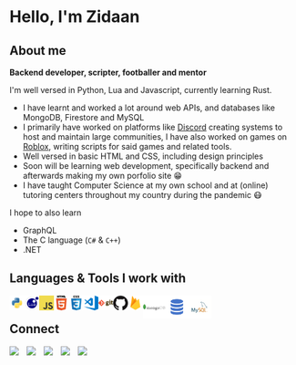 [twitter]: https://twitter.com/ZidaanHayat
[instagram]: https://www.instagram.com/zzzidaan/
[linkedin]: https://www.linkedin.com/in/zidaan-hayat-4a2615191/
[gmail]: mailto:doczidaan@gmail.com
[discord]: https://discordapp.com/users/304989797485903873

# Hello, I'm Zidaan

## About me

**Backend developer, scripter, footballer and mentor**

I'm well versed in Python, Lua and Javascript, currently learning Rust.

- I have learnt and worked a lot around web APIs, and databases like MongoDB, Firestore and MySQL
- I primarily have worked on platforms like [Discord](https://discord.com) creating systems to host and maintain large communities, I have also worked on games on [Roblox](https://roblox.com), writing scripts for said games and related tools.
- Well versed in basic HTML and CSS, including design principles
- Soon will be learning web development, specifically backend and afterwards making my own porfolio site 😁
- I have taught Computer Science at my own school and at (online) tutoring centers throughout my country during the pandemic 😷

I hope to also learn
- GraphQL
- The C language (`C#` & `C++`)
- .NET

## Languages & Tools I work with

<img align="left" alt="Python" width="26px" src="https://raw.githubusercontent.com/github/explore/80688e429a7d4ef2fca1e82350fe8e3517d3494d/topics/python/python.png" />
<img align="left" alt="Lua" width="26px" src="https://raw.githubusercontent.com/github/explore/80688e429a7d4ef2fca1e82350fe8e3517d3494d/topics/lua/lua.png" />
<img align="left" alt="Javascript" width="26px" src="https://raw.githubusercontent.com/github/explore/80688e429a7d4ef2fca1e82350fe8e3517d3494d/topics/javascript/javascript.png" />
<img align="left" alt="HTML" width="26px" src="https://raw.githubusercontent.com/github/explore/80688e429a7d4ef2fca1e82350fe8e3517d3494d/topics/html/html.png" />
<img align="left" alt="CSS" width="26px" src="https://raw.githubusercontent.com/github/explore/80688e429a7d4ef2fca1e82350fe8e3517d3494d/topics/css/css.png" />

<img align="left" alt="Visual Studio Code" width="26px" src="https://raw.githubusercontent.com/github/explore/80688e429a7d4ef2fca1e82350fe8e3517d3494d/topics/visual-studio-code/visual-studio-code.png" />
<img align="left" alt="Git" width="26px" src="https://raw.githubusercontent.com/github/explore/80688e429a7d4ef2fca1e82350fe8e3517d3494d/topics/git/git.png" />
<img align="left" alt="Github" width="26px" src="https://raw.githubusercontent.com/github/explore/78df643247d429f6cc873026c0622819ad797942/topics/github/github.png" />

<img align="left" alt="Firebase" width="26px" src="https://raw.githubusercontent.com/github/explore/80688e429a7d4ef2fca1e82350fe8e3517d3494d/topics/firebase/firebase.png" />
<img align="left" alt="MongoDB" width="40px" src="https://raw.githubusercontent.com/github/explore/80688e429a7d4ef2fca1e82350fe8e3517d3494d/topics/mongodb/mongodb.png" />
<img align="left" alt="SQL" width="40px" src="https://raw.githubusercontent.com/github/explore/80688e429a7d4ef2fca1e82350fe8e3517d3494d/topics/sql/sql.png" />
<img align="left" alt="MySQL" width="40px" src="https://raw.githubusercontent.com/github/explore/80688e429a7d4ef2fca1e82350fe8e3517d3494d/topics/mysql/mysql.png" />

<br>

## Connect

[<img align="left" src="https://cdn.jsdelivr.net/npm/simple-icons@v4/icons/linkedin.svg" width=30px />][linkedin]
[<img align="left" src="https://cdn.jsdelivr.net/npm/simple-icons@v4/icons/gmail.svg" width=30px />][gmail]
[<img align="left" src="https://cdn.jsdelivr.net/npm/simple-icons@v4/icons/twitter.svg" width=30px />][twitter]
[<img align="left" src="https://cdn.jsdelivr.net/npm/simple-icons@v4/icons/instagram.svg" width=30px />][instagram]
[<img align="left" src="https://cdn.jsdelivr.net/npm/simple-icons@v4/icons/discord.svg" width=30px />][discord]
